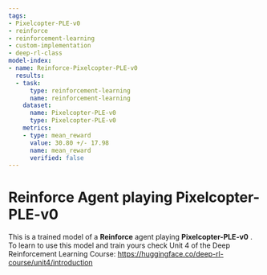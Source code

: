 ```yaml
---
tags:
- Pixelcopter-PLE-v0
- reinforce
- reinforcement-learning
- custom-implementation
- deep-rl-class
model-index:
- name: Reinforce-Pixelcopter-PLE-v0
  results:
  - task:
      type: reinforcement-learning
      name: reinforcement-learning
    dataset:
      name: Pixelcopter-PLE-v0
      type: Pixelcopter-PLE-v0
    metrics:
    - type: mean_reward
      value: 30.80 +/- 17.98
      name: mean_reward
      verified: false
---
```


  # **Reinforce** Agent playing **Pixelcopter-PLE-v0**
  This is a trained model of a **Reinforce** agent playing **Pixelcopter-PLE-v0** .
  To learn to use this model and train yours check Unit 4 of the Deep Reinforcement Learning Course: https://huggingface.co/deep-rl-course/unit4/introduction
  